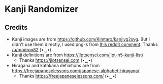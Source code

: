 # Kanji Randomizer

## Credits

- Kanji images are from https://github.com/Kimtaro/kanjivg2svg. But I didn't use them directly, I used png-s from [this reddit comment](https://www.reddit.com/r/LearnJapanese/comments/awr5vw/comment/ehriio7/). Thanks [/u/modron82](https://www.reddit.com/user/modron82/)  (•‿•)
- Kanji definitions are from https://jlptsensei.com/jlpt-n5-kanji-list/
  - Thanks https://jlptsensei.com  (•‿•)
- Hiragana and katakana definitions are from https://freejapaneselessons.com/japanese-alphabet-hiragana/
  - Thanks https://freejapaneselessons.com/ (•‿•)
